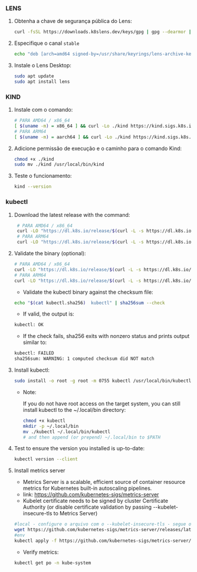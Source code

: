 ### LENS

1. Obtenha a chave de segurança pública do Lens:
    
    ```bash
    curl -fsSL https://downloads.k8slens.dev/keys/gpg | gpg --dearmor | sudo tee /usr/share/keyrings/lens-archive-keyring.gpg > /dev/null
    ```
    
2. Especifique o canal `stable`
    
    ```bash
    echo "deb [arch=amd64 signed-by=/usr/share/keyrings/lens-archive-keyring.gpg] https://downloads.k8slens.dev/apt/debian stable main" | sudo tee /etc/apt/sources.list.d/lens.list > /dev/null
    ```
    
3. Instale o Lens Desktop:
    
    ```bash
    sudo apt update
    sudo apt install lens
    ```

### KIND

1. Instale com o comando:

    ```bash
    # PARA AMD64 / x86_64
    [ $(uname -m) = x86_64 ] && curl -Lo ./kind https://kind.sigs.k8s.io/dl/v0.24.0/kind-linux-amd64
    # PARA ARM64
    [ $(uname -m) = aarch64 ] && curl -Lo ./kind https://kind.sigs.k8s.io/dl/v0.24.0/kind-linux-arm64
    ```

2. Adicione permissão de execução e o caminho para o comando Kind:

    ```bash
    chmod +x ./kind
    sudo mv ./kind /usr/local/bin/kind
    ```

3. Teste o funcionamento:

    ```bash
    kind --version
    ```

### kubectl

1. Download the latest release with the command:

   ```bash
    # PARA AMD64 / x86_64
    curl -LO "https://dl.k8s.io/release/$(curl -L -s https://dl.k8s.io/release/stable.txt)/bin/linux/amd64/kubectl"
    # PARA ARM64
    curl -LO "https://dl.k8s.io/release/$(curl -L -s https://dl.k8s.io/release/stable.txt)/bin/linux/arm64/kubectl"
    ```

2. Validate the binary (optional):

    ```bash
    # PARA AMD64 / x86_64
    curl -LO "https://dl.k8s.io/release/$(curl -L -s https://dl.k8s.io/release/stable.txt)/bin/linux/amd64/kubectl.sha256"
    # PARA ARM64
    curl -LO "https://dl.k8s.io/release/$(curl -L -s https://dl.k8s.io/release/stable.txt)/bin/linux/arm64/kubectl.sha256"
    ```
    - Validate the kubectl binary against the checksum file:

    ```bash
    echo "$(cat kubectl.sha256)  kubectl" | sha256sum --check
    ```
    
    - If valid, the output is:

    ```bash
    kubectl: OK
    ```

    - If the check fails, sha256 exits with nonzero status and prints output similar to:

    ```bash
    kubectl: FAILED
    sha256sum: WARNING: 1 computed checksum did NOT match
    ```

3. Install kubectl:

    ```bash
    sudo install -o root -g root -m 0755 kubectl /usr/local/bin/kubectl
    ```

    - Note:

        If you do not have root access on the target system, you can still install kubectl to the ~/.local/bin directory:

        ```bash
        chmod +x kubectl
        mkdir -p ~/.local/bin
        mv ./kubectl ~/.local/bin/kubectl
        # and then append (or prepend) ~/.local/bin to $PATH
        ```

4. Test to ensure the version you installed is up-to-date:

    ```bash
    kubectl version --client
    ```

5. Install metrics server

    - Metrics Server is a scalable, efficient source of container resource metrics for Kubernetes built-in autoscaling pipelines.
    - link: https://github.com/kubernetes-sigs/metrics-server
    - Kubelet certificate needs to be signed by cluster Certificate Authority (or disable certificate validation by passing --kubelet-insecure-tls to  Metrics Server)
    ```bash
    #local - configure o arquivo com o --kubelet-insecure-tls - segue o exemplo no arquivo metrics-server.yml - depois rode kubectl apply -f metrics-server.yml
    wget https://github.com/kubernetes-sigs/metrics-server/releases/latest/download/components.yaml
    #env
    kubectl apply -f https://github.com/kubernetes-sigs/metrics-server/releases/latest/download/components.yaml
    ```

    - Verify metrics:
    ```bash
    kubectl get po -n kube-system
    ```

